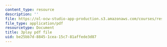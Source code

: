 ```yaml
---
content_type: resource
description: ''
file: https://ol-ocw-studio-app-production.s3.amazonaws.com/courses/res-6-012-introduction-to-probability-spring-2018/be25bb7d88451cea15c781affede3d87_zM39sZL9oGE.pdf
file_type: application/pdf
resourcetype: Document
title: 3play pdf file
uid: be25bb7d-8845-1cea-15c7-81affede3d87
---
```


